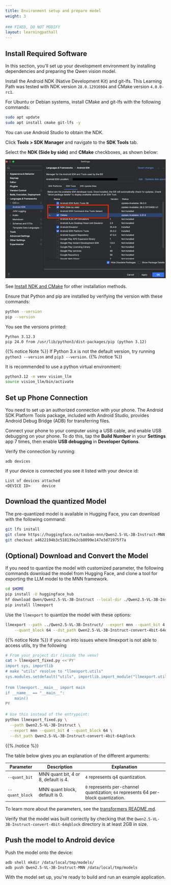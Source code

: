 ```yaml
---
title: Environment setup and prepare model
weight: 3

### FIXED, DO NOT MODIFY
layout: learningpathall
---
```

## Install Required Software

In this section, you'll set up your development environment by installing dependencies and preparing the Qwen vision model.

Install the Android NDK (Native Development Kit) and git-lfs. This Learning Path was tested with NDK version `28.0.12916984` and CMake version `4.0.0-rc1`.

For Ubuntu or Debian systems, install CMake and git-lfs with the following commands:

```bash
sudo apt update
sudo apt install cmake git-lfs -y
```

You can use Android Studio to obtain the NDK. 

Click **Tools > SDK Manager** and navigate to the **SDK Tools** tab. 

Select the **NDK (Side by side)** and **CMake** checkboxes, as shown below:

![Install NDK](./install_ndk.png)

See [Install NDK and CMake](https://developer.android.com/studio/projects/install-ndk) for other installation methods.

Ensure that Python and pip are installed by verifying the version with these commands:

```bash
python --version
pip --version
```

You see the versions printed:

```output
Python 3.12.3
pip 24.0 from /usr/lib/python3/dist-packages/pip (python 3.12)
```

{{% notice Note %}}
If Python 3.x is not the default version, try running `python3 --version` and `pip3 --version`.
{{% /notice %}}

It is recommended to use a python virtual environment:

```bash
python3.12 -m venv vision_llm
source vision_llm/bin/activate
```

## Set up Phone Connection

You need to set up an authorized connection with your phone. The Android SDK Platform Tools package, included with Android Studio, provides Android Debug Bridge (ADB) for transferring files. 

Connect your phone to your computer using a USB cable, and enable USB debugging on your phone. To do this, tap the **Build Number** in your **Settings** app 7 times, then enable **USB debugging** in **Developer Options**.

Verify the connection by running:

```console
adb devices
```

If your device is connected you see it listed with your device id:

```output
List of devices attached
<DEVICE ID>     device
```

## Download the quantized Model

The pre-quantized model is available in Hugging Face, you can download with the following command:

```bash
git lfs install
git clone https://huggingface.co/taobao-mnn/Qwen2.5-VL-3B-Instruct-MNN
git checkout a4622194b3c518139e2cb8099e147e3d71975f7a
```

## (Optional) Download and Convert the Model
If you need to quantize the model with customized parameter, the following commands download the model from Hugging Face, and clone a tool for exporting the LLM model to the MNN framework.

```bash
cd $HOME
pip install -U huggingface_hub
hf download Qwen/Qwen2.5-VL-3B-Instruct --local-dir ./Qwen2.5-VL-3B-Instruct/
pip install llmexport
```
Use the `llmexport` to quantize the model with these options:

```bash
llmexport --path ../Qwen2.5-VL-3B-Instruct/ --export mnn --quant_bit 4 \
    --quant_block 64 --dst_path Qwen2.5-VL-3B-Instruct-convert-4bit-64qblock
```

{{% notice Note %}}
if you run into issues where llmexport is not able to access utils, try the following
```bash
# From your project dir (inside the venv)
cat > llmexport_fixed.py <<'PY'
import sys, importlib
# make "utils" resolve to "llmexport.utils"
sys.modules.setdefault("utils", importlib.import_module("llmexport.utils"))

from llmexport.__main__ import main
if __name__ == "__main__":
    main()
PY

# Use this instead of the entrypoint:
python llmexport_fixed.py \
  --path Qwen2.5-VL-3B-Instruct \
  --export mnn --quant_bit 4 --quant_block 64 \
  --dst_path Qwen2.5-VL-3B-Instruct-convert-4bit-64qblock
```
{{% /notice %}}

The table below gives you an explanation of the different arguments:

| Parameter        | Description | Explanation |
|------------------|-------------|--------------|
| `--quant_bit` | MNN quant bit, 4 or 8, default is 4. | `4` represents q4 quantization. |
| `--quant_block` | MNN quant block, default is 0. | `0` represents per-channel quantization; `64` represents 64 per-block quantization. |

To learn more about the parameters, see the [transformers README.md](https://github.com/alibaba/MNN/tree/master/transformers).

Verify that the model was built correctly by checking that the `Qwen2.5-VL-3B-Instruct-convert-4bit-64qblock` directory is at least 2GB in size.

## Push the model to Android device

Push the model onto the device:

```shell
adb shell mkdir /data/local/tmp/models/
adb push Qwen2.5-VL-3B-Instruct-MNN /data/local/tmp/models
```

With the model set up, you're ready to build and run an example application.

